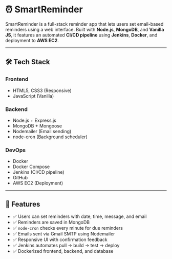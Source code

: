 # ⏰ SmartReminder

SmartReminder is a full-stack reminder app that lets users set email-based reminders using a web interface. Built with **Node.js**, **MongoDB**, and **Vanilla JS**, it features an automated **CI/CD pipeline** using **Jenkins**, **Docker**, and deployment to **AWS EC2**.

---

## 🛠️ Tech Stack

### Frontend
- HTML5, CSS3 (Responsive)
- JavaScript (Vanilla)

### Backend
- Node.js + Express.js
- MongoDB + Mongoose
- Nodemailer (Email sending)
- node-cron (Background scheduler)

### DevOps
- Docker
- Docker Compose
- Jenkins (CI/CD pipeline)
- GitHub
- AWS EC2 (Deployment)

---

## 🚀 Features

- ✅ Users can set reminders with date, time, message, and email
- ✅ Reminders are saved in MongoDB
- ✅ `node-cron` checks every minute for due reminders
- ✅ Emails sent via Gmail SMTP using Nodemailer
- ✅ Responsive UI with confirmation feedback
- ✅ Jenkins automates pull → build → test → deploy
- ✅ Dockerized frontend, backend, and database
